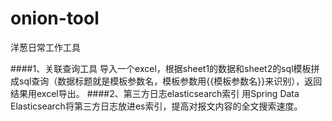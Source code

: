 # onion-tool
洋葱日常工作工具

####1、关联查询工具
导入一个excel，根据sheet1的数据和sheet2的sql模板拼成sql查询（数据标题就是模板参数名，模板参数用{{模板参数名}}来识别），返回结果用excel导出。
####2、第三方日志elasticsearch索引
用Spring Data Elasticsearch将第三方日志放进es索引，提高对报文内容的全文搜索速度。
